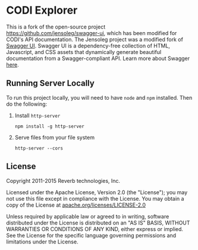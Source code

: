 # CODI Explorer

This is a fork of the open-source project https://github.com/jensoleg/swagger-ui, which has been modified for CODI's API documentation. The Jensoleg project was a modified fork of [Swagger UI](https://github.com/swagger-api/swagger-ui). Swagger UI is a dependency-free collection of HTML, Javascript, and CSS assets that dynamically generate beautiful documentation from a Swagger-compliant API. Learn more about Swagger [here](http://swagger.io).

## Running Server Locally

To run this project locally, you will need to have `node` and `npm` installed. Then do the following:

1. Install `http-server`

    ```
    npm install -g http-server
    ```

2. Serve files from your file system 

    ```
    http-server --cors
    ```

## License

Copyright 2011-2015 Reverb technologies, Inc.

Licensed under the Apache License, Version 2.0 (the "License");
you may not use this file except in compliance with the License.
You may obtain a copy of the License at [apache.org/licenses/LICENSE-2.0](http://www.apache.org/licenses/LICENSE-2.0)

Unless required by applicable law or agreed to in writing, software
distributed under the License is distributed on an "AS IS" BASIS,
WITHOUT WARRANTIES OR CONDITIONS OF ANY KIND, either express or implied.
See the License for the specific language governing permissions and
limitations under the License.
